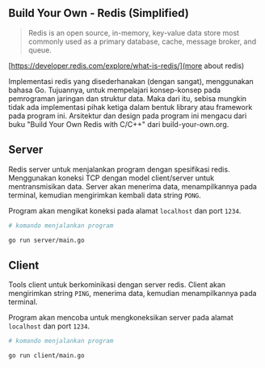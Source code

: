 ## Build Your Own - Redis (Simplified)

> Redis is an open source, in-memory, key-value data store most commonly used as a primary database, cache, message broker, and queue.

[https://developer.redis.com/explore/what-is-redis/](more about redis)

Implementasi redis yang disederhanakan (dengan sangat), menggunakan bahasa Go.
Tujuannya, untuk mempelajari konsep-konsep pada pemrograman jaringan dan struktur data. Maka dari itu, sebisa mungkin tidak ada implementasi pihak ketiga dalam bentuk library atau framework pada program ini.
Arsitektur dan design pada program ini mengacu dari buku "Build Your Own Redis with C/C++" dari build-your-own.org.

## Server

Redis server untuk menjalankan program dengan spesifikasi redis.
Menggunakan koneksi TCP dengan model client/server untuk mentransmisikan data.
Server akan menerima data, menampilkannya pada terminal, kemudian mengirimkan kembali data string `PONG`.

Program akan mengikat koneksi pada alamat `localhost` dan port `1234`.

```bash
# komando menjalankan program

go run server/main.go
```

## Client

Tools client untuk berkominikasi dengan server redis.
Client akan mengirimkan string `PING`, menerima data, kemudian menampilkannya pada terminal.

Program akan mencoba untuk mengkoneksikan server pada alamat `localhost` dan port `1234`.

```bash
# komando menjalankan program

go run client/main.go
```
